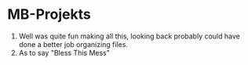 # MB-Projekts

1. Well was quite fun making all this, looking back probably could have done a better job organizing files.
2. As to say "Bless This Mess"
